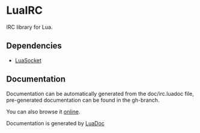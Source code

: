 LuaIRC
============

IRC library for Lua.

Dependencies
-------------

 * [LuaSocket](http://w3.impa.br/~diego/software/luasocket/)

Documentation
-------------
Documentation can be automatically generated from the doc/irc.luadoc file, pre-generated documentation can be found in the gh-branch.

You can also browse it [online](http://jakobovrum.github.com/LuaIRC/doc/modules/irc.html).

Documentation is generated by [LuaDoc](http://luadoc.luaforge.net/)

